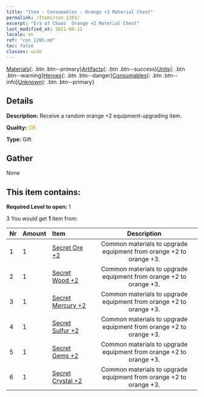 ```yaml
---
title: "Item - Consumables - Orange +2 Material Chest"
permalink: /Items/con_1265/
excerpt: "Era of Chaos  Orange +2 Material Chest"
last_modified_at: 2021-04-11
locale: en
ref: "con_1265.md"
toc: false
classes: wide
---
```

 [Materials](/Items/){: .btn .btn--primary}[Artifacts](/Items/Artifacts/){: .btn .btn--success}[Units](/Items/Units/){: .btn .btn--warning}[Heroes](/Items/Heroes/){: .btn .btn--danger}[Consumables](/Items/Consumables/){: .btn .btn--info}[Unknown](/Items/Unknown/){: .btn .btn--primary}

## Details
 **Description:** Receive a random orange +2 equipment-upgrading item.

 **Quality:** <span style="color: #FF8C00">OK</span>

 **Type:** Gift

## Gather

  None

## This item contains:

 **Required Level to open:** 1

 3 You would get **1** item  from:

  | Nr | Amount |     Item    | Description |
  |:---|:-------|:------------|:-----------:|
  | 1 | 1 | [Secret Ore +2](/Items/mat_75/) | Common materials to upgrade equipment from orange +2 to orange +3. | 
  | 2 | 1 | [Secret Wood +2](/Items/mat_76/) | Common materials to upgrade equipment from orange +2 to orange +3. | 
  | 3 | 1 | [Secret Mercury +2](/Items/mat_77/) | Common materials to upgrade equipment from orange +2 to orange +3. | 
  | 4 | 1 | [Secret Sulfur +2](/Items/mat_78/) | Common materials to upgrade equipment from orange +2 to orange +3. | 
  | 5 | 1 | [Secret Gems +2](/Items/mat_79/) | Common materials to upgrade equipment from orange +2 to orange +3. | 
  | 6 | 1 | [Secret Crystal +2](/Items/mat_80/) | Common materials to upgrade equipment from orange +2 to orange +3. | 
